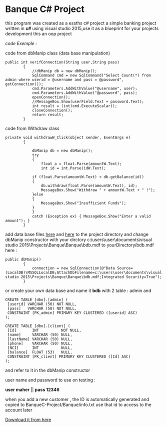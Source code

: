 # Banque C# Project
this program was created as a essths c# project
a simple banking project written in **c#** using visual studio 2015,use it as a blueprint for your projects development 
this an oop project

*code Exemple :*

code from dbManip class (data base manipulation)

```
public int verifConnection(String user,String pass)
        {
            //dbManip db = new dbManip();
            SqlCommand cmd = new SqlCommand("Select Count(*) from admin where userid = @username and pass = @password", getConnection());
            cmd.Parameters.AddWithValue("@username", user);
            cmd.Parameters.AddWithValue("@password", pass);
            openConnection();
            //MessageBox.Show(userField.Text + password.Text);
            int result = (int)cmd.ExecuteScalar();
            closeConnection();
            return result;
        }
```

code from Withdraw class 

```
private void withdrawW_Click(object sender, EventArgs e)
        {
            
            dbManip db = new dbManip();
            try
            {
                float a = float.Parse(amountW.Text);
                int id = int.Parse(idW.Text);
            
            if (float.Parse(amountW.Text) < db.getBalance(id))
            {
                db.withdraw(float.Parse(amountW.Text), id);
                MessageBox.Show("Withdraw " + amountW.Text + " !");
            }else
            {
                MessageBox.Show("Insufficient Funds");
            }
            }
            catch (Exception ex) { MessageBox.Show("Enter a valid amount"); }
        }
```
add data base files [here](https://github.com/maherzaidoune/BanqueC-Project/blob/master/Banque/bdb.mdf) and [here](https://github.com/maherzaidoune/BanqueC-Project/blob/master/Banque/bdb_log.ldf) to the project directory and change dbManip constructor with your dirctory 
c:\users\user\documents\visual studio 2015\Projects\Banque\Banque\bdb.mdf to yourDirectory/bdb.mdf here :
```
public dbManip()
        {
            connection = new SqlConnection(@"Data Source=(LocalDB)\MSSQLLocalDB;AttachDbFilename=c:\users\user\documents\visual studio 2015\Projects\Banque\Banque\bdb.mdf;Integrated Security=True");
        }
   ```     
   or create your own data base and name it **bdb** with 2 table : admin and 
   ```
   CREATE TABLE [dbo].[admin] (
    [userid] VARCHAR (50) NOT NULL,
    [pass]   VARCHAR (50) NOT NULL,
    CONSTRAINT [PK_admin] PRIMARY KEY CLUSTERED ([userid] ASC)
);
   ```
   ```
   CREATE TABLE [dbo].[client] (
    [Id]       INT          NOT NULL,
    [name]     VARCHAR (50) NULL,
    [lastName] VARCHAR (50) NULL,
    [phone]    VARCHAR (50) NULL,
    [NCI]      INT          NULL,
    [balance]  FLOAT (53)   NULL,
    CONSTRAINT [PK_client] PRIMARY KEY CLUSTERED ([Id] ASC)
);
   ```
   and refer to it in the dbManip constructor
   
user name and password to use on testing :

**user maher** ||
**pass 12346**

when you add a new customer , the ID is automatically generated and copied to BanqueC-Project/Banque/info.txt 
use that id to access to the account later
        
        
[Download it from here](https://github.com/maherzaidoune/BanqueC-Project/blob/master/Banque.exe)




